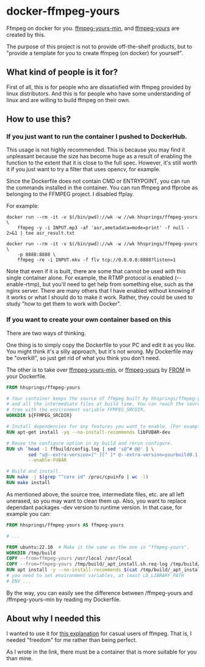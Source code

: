# docker-ffmpeg-yours
Ffmpeg on docker for you. [ffmpeg-yours-min](https://hub.docker.com/r/hhsprings/ffmpeg-yours-min), and [ffmpeg-yours](https://hub.docker.com/r/hhsprings/ffmpeg-yours) are created by this.

The purpose of this project is not to provide off-the-shelf products, but to "provide a template for you to create ffmpeg (on docker) for yourself".

## What kind of people is it for?
First of all, this is for people who are dissatisfied with ffmpeg provided by linux distributors.
And this is for people who have some understanding of linux and are willing to build ffmpeg on their own.

## How to use this?
### If you just want to run the container I pushed to DockerHub.
This usage is not highly recommended.
This is because you may find it unpleasant because the size has become huge as a result of enabling the function to the extent that it is close to the full spec.
However, it's still worth it if you just want to try a filter that uses opencv, for example.

Since the Dockerfile does not contain CMD or ENTRYPOINT, you can run the commands installed in the container. You can run ffmpeg and ffprobe as belonging to the FFMPEG project. I disabled ffplay.

For example:
```
docker run --rm -it -v $(/bin/pwd)://wk -w //wk hhsprings/ffmpeg-yours \
    ffmpeg -y -i INPUT.mp3 -af 'asr,ametadata=mode=print' -f null - 2>&1 | tee asr_result.txt
```
```
docker run --rm -it -v $(/bin/pwd)://wk -w //wk hhsprings/ffmpeg-yours \
    -p 8888:8888 \
    ffmpeg -re -i INPUT.mkv -f flv tcp://0.0.0.0:8888?listen=1
```
Note that even if it is built, there are some that cannot be used with this single container alone.
For example, the RTMP protocol is enabled (--enable-rtmp), but you'll need to get help from something else, such as the nginx server.
There are many others that I have enabled without knowing if it works or what I should do to make it work.
Rather, they could be used to study "how to get them to work with Docker".

### If you want to create your own container based on this
There are two ways of thinking.

One thing is to simply copy the Dockerfile to your PC and edit it as you like. You might think it's a silly approach, but it's not wrong. My Dockerfile may be "overkill", so just get rid of what you think you don't need.

The other is to take over [ffmpeg-yours-min](https://hub.docker.com/r/hhsprings/ffmpeg-yours-min), or [ffmpeg-yours](https://hub.docker.com/r/hhsprings/ffmpeg-yours) by [FROM](https://docs.docker.com/engine/reference/builder/#from) in your Dockerfile.

```Dockerfile
FROM hhsprings/ffmpeg-yours

# Your container keeps the source of ffmpeg built by hhsprings/ffmpeg-yours
# and all the intermediate files at build time. You can reach the source
# tree with the environment variable FFMPEG_SRCDIR.
WORKDIR ${FFMPEG_SRCDIR}

# Install dependencies for any features you want to enable. (For example, TensorFlow.)
RUN apt-get install -yq --no-install-recommends libFUBAR-dev

# Reuse the configure option in my build and rerun configure.
RUN sh `head -1 ffbuild/config.log | sed 's@^# @@' | \
        sed "s@--extra-version=[^ ][^ ]* @--extra-version=yourbuild0.1 @"` \
        --enable-FUBAR

# Build and install.
RUN make -j $(grep "^core id" /proc/cpuinfo | wc -l)
RUN make install
```
As mentioned above, the source tree, intermediate files, etc. are all left unerased, so you may want to clean them up.
Also, you want to replace dependant packages -dev version to runtime version. In that case, for example you can:

```Dockerfile
FROM hhsprings/ffmpeg-yours AS ffmpeg-yours

# ...

FROM ubuntu:22.10  # Make it the same as the one in "ffmpeg-yours".
WORKDIR /tmp/build
COPY --from=ffmpeg-yours /usr/local /usr/local
COPY --from=ffmpeg-yours /tmp/build/_apt_install.sh.req-log /tmp/build/
RUN apt install -y --no-install-recommends $(cat /tmp/build/_apt_install.sh.req-log)
# you need to set environment variables, at least LD_LIBRARY_PATH
# ENV ...
```

By the way, you can easily see the difference between /ffmpeg-yours and /ffmpeg-yours-min by reading my Dockerfile.

## About why I needed this
I wanted to use it for [this explanation](https://hhsprings.bitbucket.io/docs/programming/examples/ffmpeg/misc/ffmpeg_on_docker.html)
for casual users of ffmpeg. That is, I needed "freedom" for me rather than being perfect.

As I wrote in the link, there must be a container that is more suitable for you than mine.


